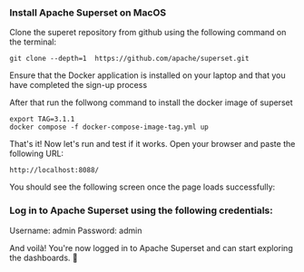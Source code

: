 ### Install Apache Superset on MacOS


Clone the superet repository from github using the following command on the terminal:

``` 
git clone --depth=1  https://github.com/apache/superset.git
```

Ensure that the Docker application is installed on your laptop and that you have completed the sign-up process

After that run the follwong command to install the docker image of superset

```
export TAG=3.1.1
docker compose -f docker-compose-image-tag.yml up
```

That's it! Now let's run and test if it works. Open your browser and paste the following URL:

```
http://localhost:8088/
```

You should see the following screen once the page loads successfully:


### Log in to Apache Superset using the following credentials:

Username: admin
Password: admin

And voilà! You're now logged in to Apache Superset and can start exploring the dashboards. 🎉

